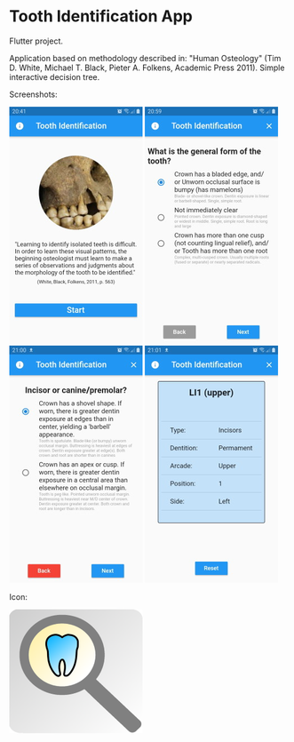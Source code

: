 # Tooth Identification App

Flutter project. 

Application based on methodology described in: "Human Osteology" (Tim D. White, Michael T. Black, Pieter A. Folkens, Academic Press 2011).
Simple interactive decision tree.

Screenshots:

![Screen](/doc/toothidentapp01.jpg)  ![Screen](/doc/toothidentapp02a.jpg)  ![Screen](/doc/toothidentapp02.jpg) 
![Screen](/doc/toothidentapp03.jpg)

Icon: 

![Screen](/doc/iconapp.png)
